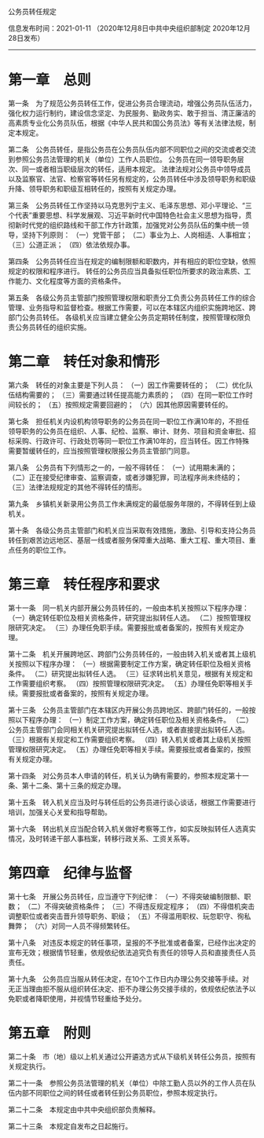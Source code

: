 公务员转任规定

信息发布时间：2021-01-11 （2020年12月8日中共中央组织部制定 2020年12月28日发布）
___
# 第一章　总则
第一条　为了规范公务员转任工作，促进公务员合理流动，增强公务员队伍活力，强化权力运行制约，建设信念坚定、为民服务、勤政务实、敢于担当、清正廉洁的高素质专业化公务员队伍，根据《中华人民共和国公务员法》等有关法律法规，制定本规定。

第二条　公务员转任，是指公务员在公务员队伍内部不同职位之间的交流或者交流到参照公务员法管理的机关（单位）工作人员职位。
公务员在同一领导职务层次、同一或者相当职级层次的转任，适用本规定。
法律法规对公务员中领导成员以及监察官、法官、检察官等转任另有规定的，公务员转任中涉及领导职务和职级升降、领导职务和职级互相转任的，按照有关规定办理。

第三条　公务员转任工作坚持以马克思列宁主义、毛泽东思想、邓小平理论、“三个代表”重要思想、科学发展观、习近平新时代中国特色社会主义思想为指导，贯彻新时代党的组织路线和干部工作方针政策，加强党对公务员队伍的集中统一领导，坚持下列原则：
（一）党管干部；
（二）事业为上、人岗相适、人事相宜；
（三）公道正派；
（四）依法依规办事。

第四条　公务员转任应当在规定的编制限额和职数内，并有相应的职位空缺，依照规定的权限和程序进行。
转任的公务员应当具备拟任职位所要求的政治素质、工作能力、文化程度等方面的资格条件。

第五条　各级公务员主管部门按照管理权限和职责分工负责公务员转任工作的综合管理、业务指导和监督检查。根据工作需要，可以在本辖区内组织实施跨地区、跨部门公务员转任。
各级机关应当建立健全公务员定期转任制度，按照管理权限负责公务员转任的组织实施。
# 第二章　转任对象和情形
第六条　转任的对象主要是下列人员：
（一）因工作需要转任的；
（二）优化队伍结构需要的；
（三）需要通过转任提高能力素质的；
（四）在同一职位工作时间较长的；
（五）按照规定需要回避的；
（六）因其他原因需要转任的。

第七条　担任机关内设机构领导职务的公务员在同一职位工作满10年的，不担任领导职务的公务员在组织、人事、纪检、监察、审计、财务、项目和资金审批、招标采购、行政许可、行政处罚等同一职位工作满10年的，应当转任。因工作特殊需要暂缓转任的，应当按照管理权限报公务员主管部门同意。

第八条　公务员有下列情形之一的，一般不得转任：
（一）试用期未满的；
（二）正在接受纪律审查、监察调查，或者涉嫌犯罪，司法程序尚未终结的；
（三）法律法规规定的其他不得转任的情形。

第九条　乡镇机关新录用公务员工作未满规定的最低服务年限的，不得转任到上级机关。

第十条　各级公务员主管部门和机关应当采取有效措施，激励、引导和支持公务员转任到艰苦边远地区、基层一线或者服务保障重大战略、重大工程、重大项目、重点任务的职位工作。
# 第三章　转任程序和要求
第十一条　同一机关内部开展公务员转任的，一般由本机关按照以下程序办理：
（一）确定转任职位及相关资格条件，研究提出拟转任人选。
（二）按照管理权限研究决定。
（三）办理任免职手续。需要报批或者备案的，按照有关规定办理。

第十二条　机关开展跨地区、跨部门公务员转任的，一般由转入机关或者其上级机关按照以下程序办理：
（一）根据需要制定工作方案，确定转任职位及相关资格条件。
（二）研究提出拟转任人选。
（三）征求转出机关意见，根据有关规定和工作需要组织考察。
（四）按照管理权限研究决定。
（五）办理任免职等相关手续。需要报批或者备案的，按照有关规定办理。

第十三条　公务员主管部门在本辖区内开展公务员跨地区、跨部门转任的，一般按照以下程序办理：
（一）制定工作方案，确定转任职位及相关资格条件。
（二）公务员主管部门会同相关机关研究提出拟转任人选，或者直接提出拟转任人选。
（三）根据有关规定和工作需要组织考察。
（四）转入机关或者其上级机关按照管理权限研究决定。
（五）办理任免职等相关手续。需要报批或者备案的，按照有关规定办理。

第十四条　对公务员本人申请的转任，机关认为确有需要的，参照本规定第十一条、第十二条、第十三条的规定办理。

第十五条　转入机关应当及时与转任后的公务员进行谈心谈话，根据工作需要进行培训，加强关心关爱和指导帮助。

第十六条　转出机关应当配合转入机关做好考察等工作，如实反映拟转任人选真实情况，及时转递干部人事档案，转移行政关系、工资关系等。
# 第四章　纪律与监督
第十七条　开展公务员转任，应当遵守下列纪律：
（一）不得突破编制限额、职数；
（二）不得突破资格条件；
（三）不得违反规定程序；
（四）不得借机突击调整职位或者突击晋升领导职务、职级；
（五）不得滥用职权、玩忽职守、徇私舞弊；
（六）对同一人员不得频繁转任。

第十八条　对违反本规定的转任事项，呈报的不予批准或者备案，已经作出决定的宣布无效；根据情节轻重，依规依纪依法追究负有责任的领导人员和直接责任人员责任。

第十九条　公务员应当服从转任决定，在10个工作日内办理公务交接等手续。对无正当理由拒不服从组织转任决定、拒不办理公务交接手续的，依规依纪依法予以免职或者降职使用，并视情节轻重给予处分。
# 第五章　附则
第二十条　市（地）级以上机关通过公开遴选方式从下级机关转任公务员，按照有关规定执行。

第二十一条　参照公务员法管理的机关（单位）中除工勤人员以外的工作人员在队伍内部不同职位之间的转任或者转任到公务员职位，参照本规定执行。

第二十二条　本规定由中共中央组织部负责解释。

第二十三条　本规定自发布之日起施行。